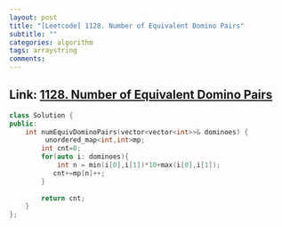 ```yaml
---
layout: post
title: "[Leetcode] 1128. Number of Equivalent Domino Pairs"
subtitle: ""
categories: algorithm
tags: arraystring
comments:
---
```


## Link: [1128. Number of Equivalent Domino Pairs](https://leetcode.com/problems/number-of-equivalent-domino-pairs/)

```cpp
class Solution {
public:
    int numEquivDominoPairs(vector<vector<int>>& dominoes) {
         unordered_map<int,int>mp;
        int cnt=0;
        for(auto i: dominoes){
            int n = min(i[0],i[1])*10+max(i[0],i[1]);
           cnt+=mp[n]++;
        }
         
        return cnt;
    }
};
```
